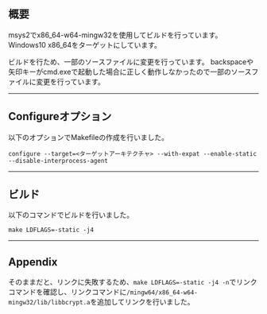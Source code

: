 ## 概要

msys2でx86_64-w64-mingw32を使用してビルドを行っています。
Windows10 x86_64をターゲットにしています。

ビルドを行ため、一部のソースファイルに変更を行っています。
backspaceや矢印キーがcmd.exeで起動した場合に正しく動作しなかったので一部のソースファイルに変更を行っています。

---

## Configureオプション

以下のオプションでMakefileの作成を行いました。

```
configure --target=<ターゲットアーキテクチャ> --with-expat --enable-static --disable-interprocess-agent
```

---

## ビルド

以下のコマンドでビルドを行いました。

```
make LDFLAGS=-static -j4
```

---

## Appendix

そのままだと、リンクに失敗するため、`make LDFLAGS=-static -j4 -n`でリンクコマンドを確認し、リンクコマンドに`/mingw64/x86_64-w64-mingw32/lib/libbcrypt.a`を追加してリンクを行いました。
